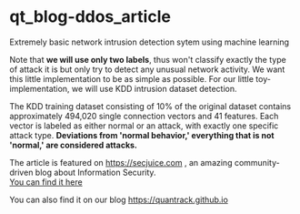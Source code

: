 # qt_blog-ddos_article
Extremely basic network intrusion detection sytem using machine learning

Note that **we will use only two labels**, thus won't classify exactly the type of attack it is but only try to detect any unusual network activity. We want this little implementation to be as simple as possible. For our little toy-implementation, we will use KDD intrusion dataset detection. 

The KDD training dataset consisting of 10% of the original dataset contains approximately 494,020 single connection vectors and 41 features. Each vector is labeled as either normal or an attack, with exactly one specific attack type. **Deviations from 'normal behavior,' everything that is not 'normal,' are considered attacks.**

The article is featured on https://secjuice.com , an amazing community-driven blog about Information Security.  
[You can find it here](https://www.secjuice.com/deep-learning-cybersecurity/)

You can also find it on our blog https://quantrack.github.io
